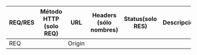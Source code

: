 |REQ/RES           |Método HTTP (solo REQ)     |       URL| Headers (sólo nombres)      |Status(solo RES)   |    Descripción    |
| -- | -- | -- | -- | -- | -- |
|   REQ  |   | Origin    |    |   |   |
